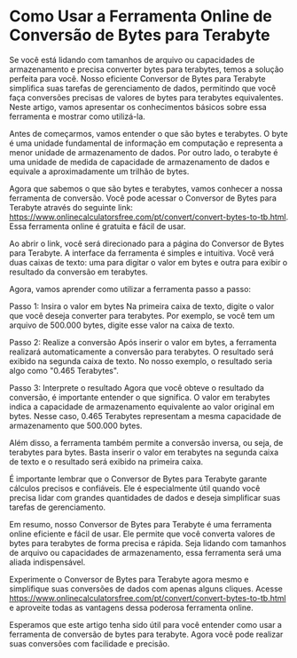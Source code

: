 Como Usar a Ferramenta Online de Conversão de Bytes para Terabyte
=================================================================

Se você está lidando com tamanhos de arquivo ou capacidades de armazenamento e precisa converter bytes para terabytes, temos a solução perfeita para você. Nosso eficiente Conversor de Bytes para Terabyte simplifica suas tarefas de gerenciamento de dados, permitindo que você faça conversões precisas de valores de bytes para terabytes equivalentes. Neste artigo, vamos apresentar os conhecimentos básicos sobre essa ferramenta e mostrar como utilizá-la.

Antes de começarmos, vamos entender o que são bytes e terabytes. O byte é uma unidade fundamental de informação em computação e representa a menor unidade de armazenamento de dados. Por outro lado, o terabyte é uma unidade de medida de capacidade de armazenamento de dados e equivale a aproximadamente um trilhão de bytes.

Agora que sabemos o que são bytes e terabytes, vamos conhecer a nossa ferramenta de conversão. Você pode acessar o Conversor de Bytes para Terabyte através do seguinte link: <https://www.onlinecalculatorsfree.com/pt/convert/convert-bytes-to-tb.html>. Essa ferramenta online é gratuita e fácil de usar.

Ao abrir o link, você será direcionado para a página do Conversor de Bytes para Terabyte. A interface da ferramenta é simples e intuitiva. Você verá duas caixas de texto: uma para digitar o valor em bytes e outra para exibir o resultado da conversão em terabytes.

Agora, vamos aprender como utilizar a ferramenta passo a passo:

Passo 1: Insira o valor em bytes Na primeira caixa de texto, digite o valor que você deseja converter para terabytes. Por exemplo, se você tem um arquivo de 500.000 bytes, digite esse valor na caixa de texto.

Passo 2: Realize a conversão Após inserir o valor em bytes, a ferramenta realizará automaticamente a conversão para terabytes. O resultado será exibido na segunda caixa de texto. No nosso exemplo, o resultado seria algo como "0.465 Terabytes".

Passo 3: Interprete o resultado Agora que você obteve o resultado da conversão, é importante entender o que significa. O valor em terabytes indica a capacidade de armazenamento equivalente ao valor original em bytes. Nesse caso, 0.465 Terabytes representam a mesma capacidade de armazenamento que 500.000 bytes.

Além disso, a ferramenta também permite a conversão inversa, ou seja, de terabytes para bytes. Basta inserir o valor em terabytes na segunda caixa de texto e o resultado será exibido na primeira caixa.

É importante lembrar que o Conversor de Bytes para Terabyte garante cálculos precisos e confiáveis. Ele é especialmente útil quando você precisa lidar com grandes quantidades de dados e deseja simplificar suas tarefas de gerenciamento.

Em resumo, nosso Conversor de Bytes para Terabyte é uma ferramenta online eficiente e fácil de usar. Ele permite que você converta valores de bytes para terabytes de forma precisa e rápida. Seja lidando com tamanhos de arquivo ou capacidades de armazenamento, essa ferramenta será uma aliada indispensável.

Experimente o Conversor de Bytes para Terabyte agora mesmo e simplifique suas conversões de dados com apenas alguns cliques. Acesse <https://www.onlinecalculatorsfree.com/pt/convert/convert-bytes-to-tb.html> e aproveite todas as vantagens dessa poderosa ferramenta online.

Esperamos que este artigo tenha sido útil para você entender como usar a ferramenta de conversão de bytes para terabyte. Agora você pode realizar suas conversões com facilidade e precisão.